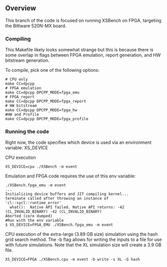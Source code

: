 
## Overview
This branch of the code is focused on running XSBench on FPGA, targeting the Bittware 520N-MX board.

### Compiling
This Makefile likely looks somewhat strange but this is because there is some overlap in flags between FPGA emulation, report generation, and HW bitstream generation.

To compile, pick one of the following options:
```
# CPU only
make CC=dpcpp
# FPGA emulation
make CC=dpcpp DPCPP_MODE=fpga_emu
# FPGA report
make CC=dpcpp DPCPP_MODE=fpga_report
# HW bitstream
make CC=dpcpp DPCPP_MODE=fpga_hw
#HW and Profile
make CC=dpcpp DPCPP_MODE=fpga_profile
```

### Running the code
Right now, the code specifies which device is used via an environment variable: XS_DEVICE

CPU execution
```
XS_DEVICE=cpu ./XSBench -m event
```

Emulation and FPGA code requires the use of this env variable:
```
./XSBench.fpga_emu -m event
...
Initializing device buffers and JIT compiling kernel...
terminate called after throwing an instance of 'cl::sycl::runtime_error'
  what():  Native API failed. Native API returns: -42 (CL_INVALID_BINARY) -42 (CL_INVALID_BINARY)
Aborted (core dumped)
#Run with the env variable
$ XS_DEVICE=FPGA_EMU ./XSBench.fpga_emu -m event
```

CPU execution of the extra-large (3.89 GB size) simulation using the hash grid search method. The -b flag
allows for writing the inputs to a file for use with future simulations. Note that the XL simulation size
will create a 3.9 GB file.
```
XS_DEVICE=FPGA ./XSBench.cpu -m event -b write -s XL -G hash
```
